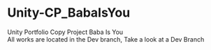 # Unity-CP_BabaIsYou          
Unity Portfolio Copy Project Baba Is You           
All works are located in the Dev branch, Take a look at a Dev Branch                 
